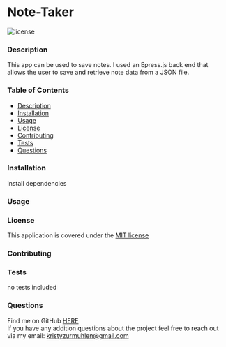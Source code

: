  # Note-Taker  

  ![license](https://img.shields.io/badge/license-MIT-yellow)

  ### Description

  This app can be used to save notes. I used an Epress.js back end that allows the user to save and retrieve note data from a JSON file.
  
  
  ### Table of Contents 
  * [Description](https://github.com/Kristy-coding/README-Generator/blob/main/README.md#description)
  * [Installation](https://github.com/Kristy-coding/README-Generator/blob/main/README.md#installation)
  * [Usage](https://github.com/Kristy-coding/README-Generator/blob/main/README.md#usage)
  * [License](https://github.com/Kristy-coding/README-Generator/blob/main/README.md#license)
  * [Contributing](https://github.com/Kristy-coding/README-Generator/blob/main/README.md#contributing)
  * [Tests](https://github.com/Kristy-coding/README-Generator/blob/main/README.md#tests)
  * [Questions](https://github.com/Kristy-coding/README-Generator/blob/main/README.md#questions)
  
  ### Installation
  install dependencies
  

  ### Usage
  

   
  ### License 
  This application is covered under the [MIT license](https://choosealicense.com/licenses/mit/)
  
    
  ### Contributing
  
  
   
  ### Tests
  no tests included 
  
  ### Questions
  
  Find me on GitHub [HERE](https://github.com/kristy-coding)<br/>
  If you have any addition questions about the project feel free to reach out via my email: kristyzurmuhlen@gmail.com
  
